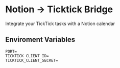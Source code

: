 # Notion -> Ticktick Bridge
Integrate your TickTick tasks with a Notion calendar

## Enviroment Variables
```
PORT=
TICKTICK_CLIENT_ID=
TICKTICK_CLIENT_SECRET=
```